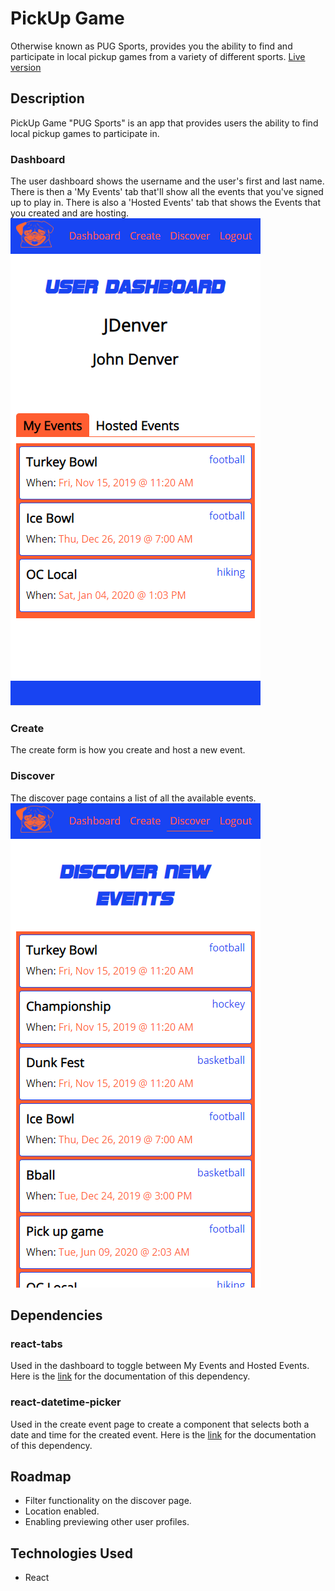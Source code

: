 # PickUp Game
Otherwise known as PUG Sports, provides you the ability to find and participate in local pickup games from a variety of different sports.
[Live version](https://pickup-game.now.sh/)

## Description
PickUp Game "PUG Sports" is an app that provides users the ability to find local pickup games to participate in.

### Dashboard
The user dashboard shows the username and the user's first and last name.
There is then a 'My Events' tab that'll show all the events that you've signed up to play in.
There is also a 'Hosted Events' tab that shows the Events that you created and are hosting.
![Dashboard View](src/images/dashboard-view.png)

### Create
The create form is how you create and host a new event.

### Discover
The discover page contains a list of all the available events.
![Discover View](src/images/discover-view.png)

## Dependencies
### react-tabs
Used in the dashboard to toggle between My Events and Hosted Events. Here is the [link](https://www.npmjs.com/package/react-tabs) for the documentation of this dependency.

### react-datetime-picker
Used in the create event page to create a component that selects both a date and time for the created event. Here is the [link](https://www.npmjs.com/package/react-datetime-picker) for the documentation of this dependency.

## Roadmap
<ul>
    <li>Filter functionality on the discover page.</li>
    <li>Location enabled.</li>
    <li>Enabling previewing other user profiles.</li>
</ul>

## Technologies Used
*   React
